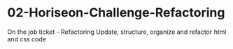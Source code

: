 # 02-Horiseon-Challenge-Refactoring
On the job ticket - Refactoring
Update, structure, organize and refactor html and css code
